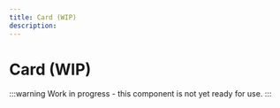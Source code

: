 ```yaml
---
title: Card (WIP)
description: 
---
```


# Card (WIP)

:::warning
Work in progress - this component is not yet ready for use.
:::
